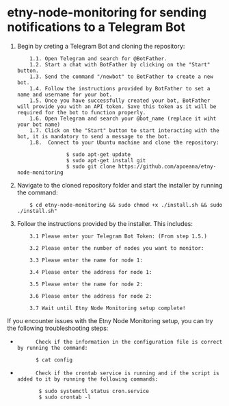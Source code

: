 # etny-node-monitoring for sending notifications to a Telegram Bot

1.	Begin by creting a Telegram Bot and cloning the repository:

            1.1. Open Telegram and search for @BotFather.
            1.2. Start a chat with BotFather by clicking on the "Start" button.
            1.3. Send the command "/newbot" to BotFather to create a new bot.
            1.4. Follow the instructions provided by BotFather to set a name and username for your bot.
            1.5. Once you have successfully created your bot, BotFather will provide you with an API token. Save this token as it will be required for the bot to function properly.
            1.6. Open Telegram and search your @bot_name (replace it wiht your bot name)
            1.7. Click on the "Start" button to start interacting with the bot, it is mandatory to send a message to the bot.
            1.8.  Connect to your Ubuntu machine and clone the repository:
                        
                        $ sudo apt-get update
                        $ sudo apt-get install git
                        $ sudo git clone https://github.com/apoeana/etny-node-monitoring


2.	Navigate to the cloned repository folder and start the installer by running the command:

            $ cd etny-node-monitoring && sudo chmod +x ./install.sh && sudo ./install.sh"

3.	Follow the instructions provided by the installer. This includes:

            3.1	Please enter your Telegram Bot Token: (From step 1.5.)

            3.2	Please enter the number of nodes you want to monitor:

            3.3	Please enter the name for node 1:

            3.4	Please enter the address for node 1:

            3.5	Please enter the name for node 2:

            3.6	Please enter the address for node 2:

            3.7	Wait until Etny Node Monitoring setup complete!

If you encounter issues with the Etny Node Monitoring setup, you can try the following troubleshooting steps:

-           Check if the information in the configuration file is correct by running the command:
            
            $ cat config

-           Check if the crontab service is running and if the script is added to it by running the following commands:
             
             $ sudo systemctl status cron.service
             $ sudo crontab -l

